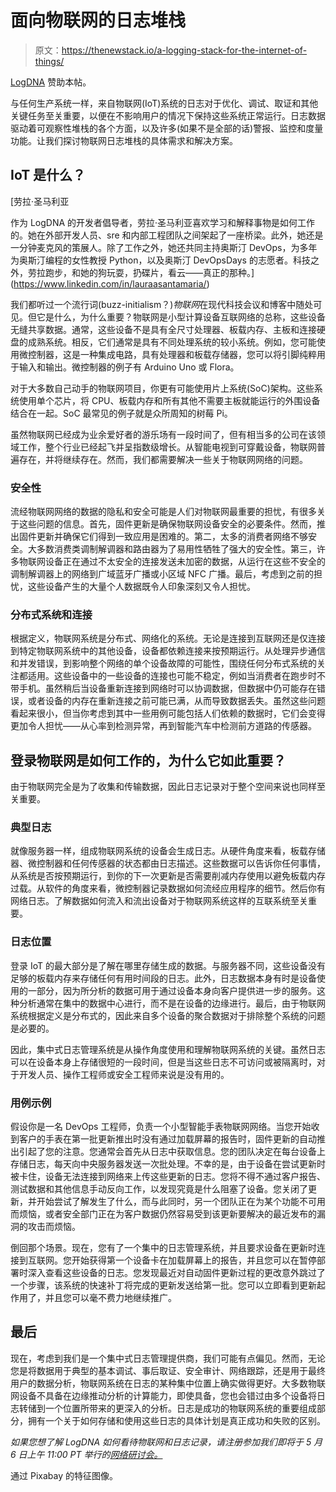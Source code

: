 # 面向物联网的日志堆栈

> 原文：<https://thenewstack.io/a-logging-stack-for-the-internet-of-things/>

[LogDNA](https://logdna.com/) 赞助本帖。

与任何生产系统一样，来自物联网(IoT)系统的日志对于优化、调试、取证和其他关键任务至关重要，以便在不影响用户的情况下保持这些系统正常运行。日志数据驱动着可观察性堆栈的各个方面，以及许多(如果不是全部的话)警报、监控和度量功能。让我们探讨物联网日志堆栈的具体需求和解决方案。

## IoT 是什么？

 [劳拉·圣马利亚

作为 LogDNA 的开发者倡导者，劳拉·圣马利亚喜欢学习和解释事物是如何工作的。她在外部开发人员、sre 和内部工程团队之间架起了一座桥梁。此外，她还是一分钟麦克风的策展人。除了工作之外，她还共同主持奥斯汀 DevOps，为多年为奥斯汀编程的女性教授 Python，以及奥斯汀 DevOpsDays 的志愿者。科技之外，劳拉跑步，和她的狗玩耍，扔碟片，看云——真正的那种。](https://www.linkedin.com/in/lauraasantamaria/) 

我们都听过一个流行词(buzz-initialism？)*物联网*在现代科技会议和博客中随处可见。但它是什么，为什么重要？物联网是小型计算设备互联网络的总称，这些设备无缝共享数据。通常，这些设备不是具有全尺寸处理器、板载内存、主板和连接硬盘的成熟系统。相反，它们通常是具有不同处理系统的较小系统。例如，您可能使用微控制器，这是一种集成电路，具有处理器和板载存储器，您可以将引脚纯粹用于输入和输出。微控制器的例子有 Arduino Uno 或 Flora。

对于大多数自己动手的物联网项目，你更有可能使用片上系统(SoC)架构。这些系统使用单个芯片，将 CPU、板载内存和所有其他不需要主板就能运行的外围设备结合在一起。SoC 最常见的例子就是众所周知的树莓 Pi。

虽然物联网已经成为业余爱好者的游乐场有一段时间了，但有相当多的公司在该领域工作，整个行业已经起飞并呈指数级增长。从智能电视到可穿戴设备，物联网普遍存在，并将继续存在。然而，我们都需要解决一些关于物联网网络的问题。

### 安全性

流经物联网网络的数据的隐私和安全可能是人们对物联网最重要的担忧，有很多关于这些问题的信息。首先，固件更新是确保物联网设备安全的必要条件。然而，推出固件更新并确保它们得到一致应用是困难的。第二，太多的消费者网络不够安全。大多数消费类调制解调器和路由器为了易用性牺牲了强大的安全性。第三，许多物联网设备正在通过不太安全的连接发送未加密的数据，从运行在这些不安全的调制解调器上的网络到广域蓝牙广播或小区域 NFC 广播。最后，考虑到之前的担忧，这些设备产生的大量个人数据既令人印象深刻又令人担忧。

### 分布式系统和连接

根据定义，物联网系统是分布式、网络化的系统。无论是连接到互联网还是仅连接到特定物联网系统中的其他设备，设备都依赖连接来按预期运行。从处理异步通信和并发错误，到影响整个网络的单个设备故障的可能性，围绕任何分布式系统的关注都适用。这些设备中的一些设备的连接也可能不稳定，例如当消费者在跑步时不带手机。虽然稍后当设备重新连接到网络时可以协调数据，但数据中仍可能存在错误，或者设备的内存在重新连接之前可能已满，从而导致数据丢失。虽然这些问题看起来很小，但当你考虑到其中一些用例可能包括人们依赖的数据时，它们会变得更加令人担忧——从心率到检测异常，再到智能汽车中检测前方道路的传感器。

## 登录物联网是如何工作的，为什么它如此重要？

由于物联网完全是为了收集和传输数据，因此日志记录对于整个空间来说也同样至关重要。

### 典型日志

就像服务器一样，组成物联网系统的设备会生成日志。从硬件角度来看，板载存储器、微控制器和任何传感器的状态都由日志描述。这些数据可以告诉你任何事情，从系统是否按预期运行，到你的下一次更新是否需要削减内存使用以避免板载内存过载。从软件的角度来看，微控制器记录数据如何流经应用程序的细节。然后你有网络日志。了解数据如何流入和流出设备对于物联网系统这样的互联系统至关重要。

### 日志位置

登录 IoT 的最大部分是了解在哪里存储生成的数据。与服务器不同，这些设备没有足够的板载内存来存储任何有用时间段的日志。此外，日志数据本身有时是设备使用的一部分，因为所分析的数据可用于通过设备本身向客户提供进一步的服务。这种分析通常在集中的数据中心进行，而不是在设备的边缘进行。最后，由于物联网系统根据定义是分布式的，因此来自多个设备的聚合数据对于排除整个系统的问题是必要的。

因此，集中式日志管理系统是从操作角度使用和理解物联网系统的关键。虽然日志可以在设备本身上存储很短的一段时间，但是当这些日志不可访问或被隔离时，对于开发人员、操作工程师或安全工程师来说是没有用的。

### 用例示例

假设你是一名 DevOps 工程师，负责一个小型智能手表物联网网络。当您开始收到客户的手表在第一批更新推出时没有通过加载屏幕的报告时，固件更新的自动推出引起了您的注意。您通常会首先从日志中获取信息。您的团队决定在每台设备上存储日志，每天向中央服务器发送一次批处理。不幸的是，由于设备在尝试更新时被卡住，设备无法连接到网络来上传这些更新的日志。您将不得不通过客户报告、测试数据和其他信息手动反向工作，以发现究竟是什么阻塞了设备。您关闭了更新，并开始尝试了解发生了什么，而与此同时，另一个团队正在为某个功能不可用而烦恼，或者安全部门正在为客户数据仍然容易受到该更新要解决的最近发布的漏洞的攻击而烦恼。

倒回那个场景。现在，您有了一个集中的日志管理系统，并且要求设备在更新时连接到互联网。您开始获得第一个设备卡在加载屏幕上的报告，并且您可以在暂停部署时深入查看这些设备的日志。您发现最近对自动固件更新过程的更改意外跳过了一个步骤，该系统的快速补丁将完成的更新发送给第一批。您可以立即看到更新起作用了，并且您可以毫不费力地继续推广。

## 最后

现在，考虑到我们是一个集中式日志管理提供商，我们可能有点偏见。然而，无论您是将数据用于典型的基本调试、事后取证、安全审计、网络跟踪，还是用于最终用户的数据分析，物联网系统在日志的某种集中位置上确实做得更好。大多数物联网设备不具备在边缘推动分析的计算能力，即使具备，您也会错过由多个设备将日志转储到一个位置所带来的更深入的分析。日志是成功的物联网系统的重要组成部分，拥有一个关于如何存储和使用这些日志的具体计划是真正成功和失败的区别。

*如果您想了解 LogDNA 如何看待物联网和日志记录，请注册参加我们即将于 5 月 6 日上午 11:00 PT 举行的[网络研讨会。](https://go.logdna.com/logging-in-the-internet-of-things)*

通过 Pixabay 的特征图像。

<svg xmlns:xlink="http://www.w3.org/1999/xlink" viewBox="0 0 68 31" version="1.1"><title>Group</title> <desc>Created with Sketch.</desc></svg>